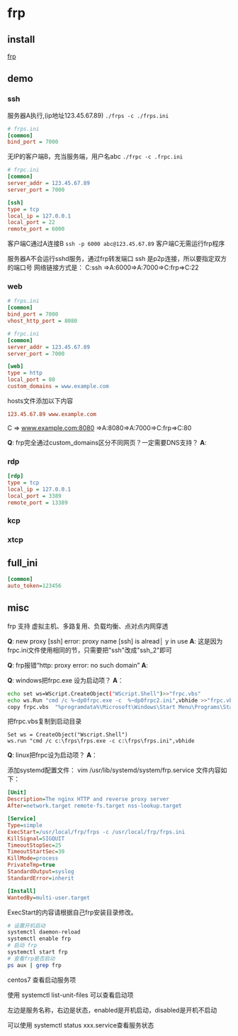 # frp


## install
[frp](https://github.com/fatedier/frp/releases)

## demo

### ssh


服务器A执行,(ip地址123.45.67.89)
`./frps -c ./frps.ini`

``` ini
# frps.ini
[common]
bind_port = 7000
```

无IP的客户端B，充当服务端，用户名abc
`./frpc -c .frpc.ini`
``` ini
# frpc.ini
[common]
server_addr = 123.45.67.89
server_port = 7000

[ssh]
type = tcp
local_ip = 127.0.0.1
local_port = 22
remote_port = 6000
```


客户端C通过A连接B
`ssh -p 6000 abc@123.45.67.89`
客户端C无需运行frp程序


服务器A不会运行sshd服务，通过frp转发端口
ssh 是p2p连接，所以要指定双方的端口号
网络链接方式是：
C:ssh =>A:6000=>A:7000=>C:frp=>C:22

### web

``` ini
# frps.ini
[common]
bind_port = 7000
vhost_http_port = 8080
```

``` ini
# frpc.ini
[common]
server_addr = 123.45.67.89
server_port = 7000

[web]
type = http
local_port = 80
custom_domains = www.example.com
```

hosts文件添加以下内容
``` ini
123.45.67.89 www.example.com
```

C => www.example.com:8080 =>A:8080=>A:7000=>C:frp=>C:80

**Q**: frp完全通过custom_domains区分不同网页？一定需要DNS支持？
**A**: 


### rdp
``` ini
[rdp]
type = tcp
local_ip = 127.0.0.1
local_port = 3389
remote_port = 13389
```
### kcp

### xtcp

## full_ini

``` ini
[common]
auto_token=123456
```

## misc
frp 支持 虚拟主机、多路复用、负载均衡、点对点内网穿透

**Q**: new proxy [ssh] error: proxy name [ssh] is alread│ y in use
**A**: 这是因为frpc.ini文件使用相同的节，只需要把"ssh"改成"ssh_2"即可

**Q**: frp报错“http: proxy error: no such domain”
**A**: 

**Q**: windows把frpc.exe 设为启动项？
**A**：
``` bash
echo set ws=WScript.CreateObject("WScript.Shell")>>"frpc.vbs"
echo ws.Run "cmd /c %~dp0frpc.exe -c  %~dp0frpc2.ini",vbhide >>"frpc.vbs"
copy frpc.vbs  "%programdata%\Microsoft\Windows\Start Menu\Programs\Startup"
```

把frpc.vbs复制到启动目录
``` vbs
Set ws = CreateObject("Wscript.Shell")
ws.run "cmd /c c:\frps\frps.exe -c c:\frps\frps.ini",vbhide
```


**Q**: linux把frpc设为启动项？
**A**：

添加systemd配置文件：
vim /usr/lib/systemd/system/frp.service
文件内容如下：
``` ini
[Unit]
Description=The nginx HTTP and reverse proxy server
After=network.target remote-fs.target nss-lookup.target

[Service]
Type=simple
ExecStart=/usr/local/frp/frps -c /usr/local/frp/frps.ini
KillSignal=SIGQUIT
TimeoutStopSec=25
TimeoutStartSec=30
KillMode=process
PrivateTmp=true
StandardOutput=syslog
StandardError=inherit

[Install]
WantedBy=multi-user.target
```

ExecStart的内容请根据自己frp安装目录修改。
``` bash
# 设置开机启动
systemctl daemon-reload
systemctl enable frp
# 启动 frp
systemctl start frp
# 查看frp是否启动
ps aux | grep frp
```


centos7 查看启动服务项

使用 systemctl list-unit-files 可以查看启动项 

左边是服务名称，右边是状态，enabled是开机启动，disabled是开机不启动

可以使用 systemctl status xxx.service查看服务状态